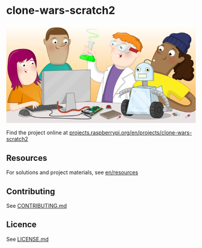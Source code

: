 # clone-wars-scratch2

![clone-wars-scratch2](banner.png)

Find the project online at [projects.raspberrypi.org/en/projects/clone-wars-scratch2](https://projects.raspberrypi.org/en/projects/clone-wars-scratch2)

## Resources
For solutions and project materials, see [en/resources](https://github.com/raspberrypilearning/clone-wars-scratch2/tree/master/en/resources)

## Contributing
See [CONTRIBUTING.md](CONTRIBUTING.md)

## Licence
 See [LICENSE.md](LICENSE.md)